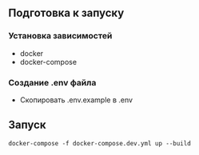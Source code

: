 ## Подготовка к запуску

### Установка зависимостей

- docker
- docker-compose

### Создание .env файла

- Скопировать .env.example в .env

## Запуск

```
docker-compose -f docker-compose.dev.yml up --build
```
